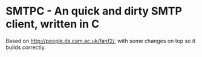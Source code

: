 # SMTPC - An quick and dirty SMTP client, written in C

Based on http://people.ds.cam.ac.uk/fanf2/, with some changes on top so it builds correctly.

